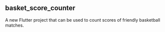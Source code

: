 ## basket_score_counter

A new Flutter project that can be used to count scores of friendly basketball matches.


